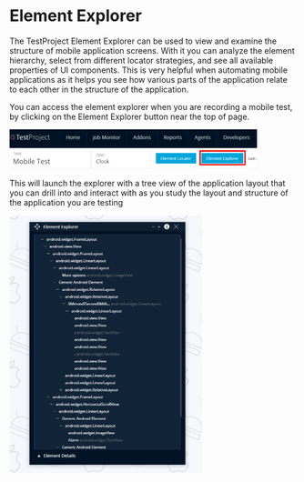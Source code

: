 # Element Explorer

The TestProject Element Explorer can be used to view and examine the structure of mobile application screens. With it you can analyze the element hierarchy, select from different locator strategies, and see all available properties of UI components.  This is very helpful when automating mobile applications as it helps you see how various parts of the application relate to each other in the structure of the application.

You can access the element explorer when you are recording a mobile test, by clicking on the Element Explorer button near the top of page.

![Element Explorer](../../.gitbook/assets/image%20%28177%29.png)

This will launch the explorer with a tree view of the application layout that you can drill into and interact with as you study the layout and structure of the application you are testing

![Element Explorer](../../.gitbook/assets/image%20%2872%29.png)

